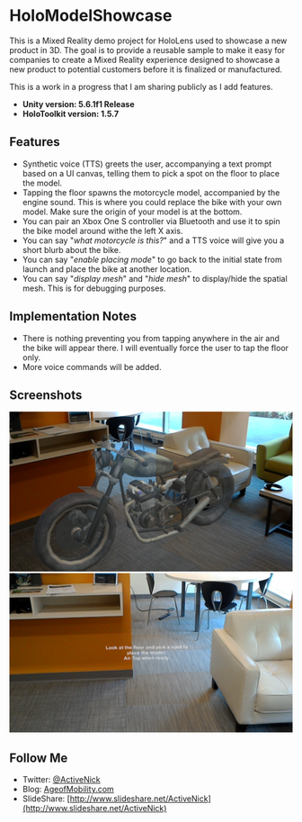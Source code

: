 # HoloModelShowcase
This is a Mixed Reality demo project for HoloLens used to showcase a new product in 3D. The goal is to provide a reusable sample to make it easy for companies to create a Mixed Reality experience designed to showcase a new product to potential customers before it is finalized or manufactured.

This is a work in a progress that I am sharing publicly as I add features. 

* **Unity version: 5.6.1f1 Release**
* **HoloToolkit version: 1.5.7**

## Features 

* Synthetic voice (TTS) greets the user, accompanying a text prompt based on a UI canvas, telling them to pick a spot on the floor to place the model.
* Tapping the floor spawns the motorcycle model, accompanied by the engine sound. This is where you could replace the bike with your own model. Make sure the origin of your model is at the bottom.
* You can pair an Xbox One S controller via Bluetooth and use it to spin the bike model around withe the left X axis.
* You can say "*what motorcycle is this?*" and a TTS voice will give you a short blurb about the bike.
* You can say "*enable placing mode*" to go back to the initial state from launch and place the bike at another location.
* You can say "*display mesh*" and "*hide mesh*" to display/hide the spatial mesh. This is for debugging purposes.

## Implementation Notes

* There is nothing preventing you from tapping anywhere in the air and the bike will appear there. I will eventually force the user to tap the floor only.
* More voice commands will be added.

## Screenshots

![Screenshot](Screenshots/ModelShowcase02.jpg)
![Screenshot](Screenshots/ModelShowcase03.jpg)

## Follow Me
* Twitter: [@ActiveNick](http://twitter.com/ActiveNick)
* Blog: [AgeofMobility.com](http://AgeofMobility.com)
* SlideShare: [http://www.slideshare.net/ActiveNick](http://www.slideshare.net/ActiveNick) 
